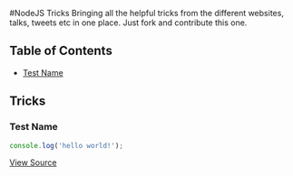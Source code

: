 #NodeJS Tricks 
 	              Bringing all the helpful tricks from the different websites, talks, tweets etc                   in one place. Just fork and contribute this one.
## Table of Contents
- [Test Name](#test-name)
## Tricks
### Test Name
```javascript
console.log('hello world!');
```
[View Source](test_name.js)
